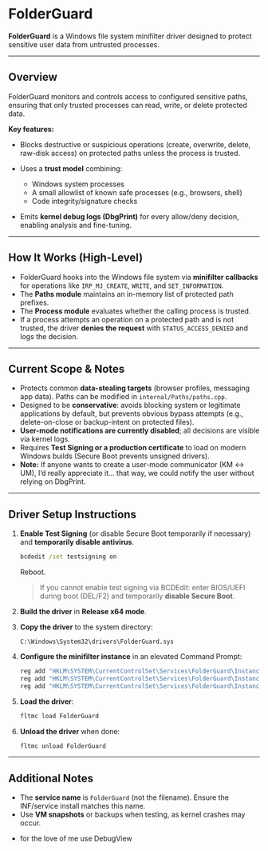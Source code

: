 # FolderGuard

**FolderGuard** is a Windows file system minifilter driver designed to protect sensitive user data from untrusted processes.

---

## Overview

FolderGuard monitors and controls access to configured sensitive paths, ensuring that only trusted processes can read, write, or delete protected data.

**Key features:**

* Blocks destructive or suspicious operations (create, overwrite, delete, raw-disk access) on protected paths unless the process is trusted.
* Uses a **trust model** combining:

  * Windows system processes
  * A small allowlist of known safe processes (e.g., browsers, shell)
  * Code integrity/signature checks
* Emits **kernel debug logs (DbgPrint)** for every allow/deny decision, enabling analysis and fine-tuning.

---

## How It Works (High-Level)

* FolderGuard hooks into the Windows file system via **minifilter callbacks** for operations like `IRP_MJ_CREATE`, `WRITE`, and `SET_INFORMATION`.
* The **Paths module** maintains an in-memory list of protected path prefixes.
* The **Process module** evaluates whether the calling process is trusted.
* If a process attempts an operation on a protected path and is not trusted, the driver **denies the request** with `STATUS_ACCESS_DENIED` and logs the decision.

---

## Current Scope & Notes

* Protects common **data-stealing targets** (browser profiles, messaging app data). Paths can be modified in `internal/Paths/paths.cpp`.
* Designed to be **conservative**: avoids blocking system or legitimate applications by default, but prevents obvious bypass attempts (e.g., delete-on-close or backup-intent on protected files).
* **User-mode notifications are currently disabled**; all decisions are visible via kernel logs.
* Requires **Test Signing or a production certificate** to load on modern Windows builds (Secure Boot prevents unsigned drivers).
* **Note:** If anyone wants to create a user-mode communicator (KM ↔️ UM), I’d really appreciate it... that way, we could notify the user without relying on DbgPrint.

---

## Driver Setup Instructions

1. **Enable Test Signing** (or disable Secure Boot temporarily if necessary) and **temporarily disable antivirus**.

   ```cmd
   bcdedit /set testsigning on
   ```

   Reboot.

   > If you cannot enable test signing via BCDEdit: enter BIOS/UEFI during boot (DEL/F2) and temporarily **disable Secure Boot**.

2. **Build the driver** in **Release x64 mode**.

3. **Copy the driver** to the system directory:

   ```text
   C:\Windows\System32\drivers\FolderGuard.sys
   ```

4. **Configure the minifilter instance** in an elevated Command Prompt:

   ```cmd
   reg add "HKLM\SYSTEM\CurrentControlSet\Services\FolderGuard\Instances" /v DefaultInstance /t REG_SZ /d "FolderGuard Instance" /f
   reg add "HKLM\SYSTEM\CurrentControlSet\Services\FolderGuard\Instances\FolderGuard Instance" /v Altitude /t REG_SZ /d "370000" /f
   reg add "HKLM\SYSTEM\CurrentControlSet\Services\FolderGuard\Instances\FolderGuard Instance" /v Flags /t REG_DWORD /d 0 /f
   ```

5. **Load the driver**:

   ```cmd
   fltmc load FolderGuard
   ```

6. **Unload the driver** when done:

   ```cmd
   fltmc unload FolderGuard
   ```

---

## Additional Notes

* The **service name** is `FolderGuard` (not the filename). Ensure the INF/service install matches this name.
* Use **VM snapshots** or backups when testing, as kernel crashes may occur.
- for the love of me use DebugView
